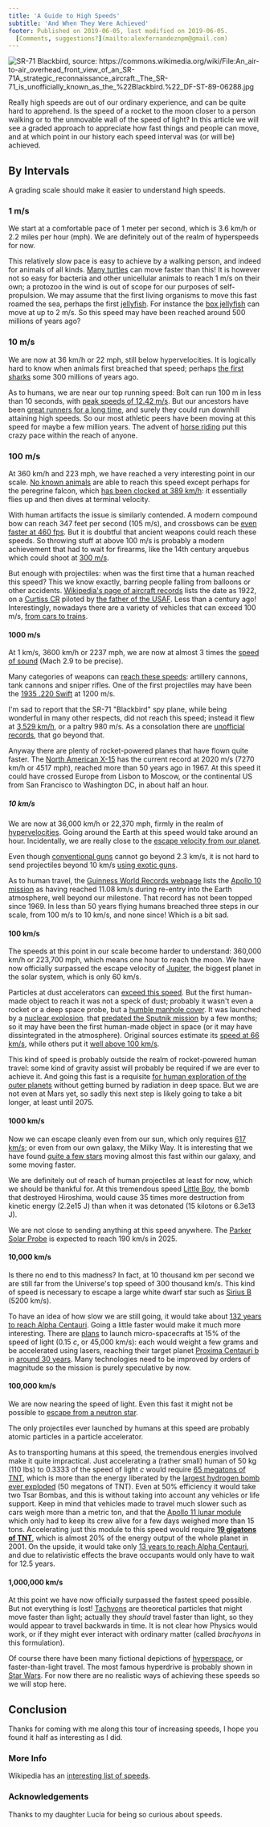 ```yaml
---
title: 'A Guide to High Speeds'
subtitle: 'And When They Were Achieved'
footer: Published on 2019-06-05, last modified on 2019-06-05.
  [Comments, suggestions?](mailto:alexfernandeznpm@gmail.com)
---
```


![](pics/high-speeds-sr71-blackbird.jpg "SR-71 Blackbird, source: https://commons.wikimedia.org/wiki/File:An_air-to-air_overhead_front_view_of_an_SR-71A_strategic_reconnaissance_aircraft._The_SR-71_is_unofficially_known_as_the_%22Blackbird.%22_DF-ST-89-06288.jpg")

Really high speeds are out of our ordinary experience,
and can be quite hard to apprehend.
Is the speed of a rocket to the moon closer to a person walking or to the unmovable wall of the speed of light?
In this article we will see a graded approach to appreciate how fast things and people can move,
and at which point in our history each speed interval was (or will be) achieved.

## By Intervals

A grading scale should make it easier to understand high speeds.

### 1 m/s

We start at a comfortable pace of 1 meter per second,
which is 3.6 km/h or 2.2 miles per hour (mph).
We are definitely out of the realm of hyperspeeds for now.

This relatively slow pace is easy to achieve by a walking person,
and indeed for animals of all kinds.
[Many turtles](https://hypertextbook.com/facts/1999/RachelShweky.shtml)
can move faster than this!
It is however not so easy for bacteria and other unicellular animals
to reach 1 m/s on their own;
a protozoo in the wind is out of scope for our purposes of self-propulsion.
We may assume that the first living organisms to move this fast roamed the sea,
perhaps the first [jellyfish](https://en.wikipedia.org/wiki/Jellyfish).
For instance the [box jellyfish](https://en.wikipedia.org/wiki/Box_jellyfish)
can move at up to 2 m/s.
So this speed may have been reached around 500 millions of years ago?

### 10 m/s

We are now at 36 km/h or 22 mph,
still below hypervelocities.
It is logically hard to know when animals first breached that speed;
perhaps [the first sharks](https://en.wikipedia.org/wiki/Cladoselache)
some 300 millions of years ago.

As to humans,
we are near our top running speed:
Bolt can run 100 m in less than 10 seconds,
with [peak speeds of 12.42 m/s](https://www.topendsports.com/resources/records/speed.htm).
But our ancestors have been [great runners for a long time](https://archive.unews.utah.edu/news_releases/how-running-made-us-human/),
and surely they could run downhill attaining high speeds.
So our most athletic peers have been moving at this speed for maybe a few million years.
The advent of [horse riding](https://sportsaspire.com/history-of-horseback-riding)
put this crazy pace within the reach of anyone.

### 100 m/s

At 360 km/h and 223 mph,
we have reached a very interesting point in our scale.
[No known animals](https://en.wikipedia.org/wiki/Fastest_animals) are able to reach this speed
except perhaps for the peregrine falcon,
which [has been clocked at 389 km/h](https://www.airspacemag.com/flight-today/falling-with-the-falcon-7491768/):
it essentially flies up and then dives at terminal velocity.

With human artifacts the issue is similarly contended.
A modern compound bow can reach 347 feet per second (105 m/s),
and crossbows can be [even faster at 460 fps](https://pickabow.com/fastest-crossbow/).
But it is doubtful that ancient weapons could reach these speeds.
So throwing stuff at above 100 m/s is probably a modern achievement
that had to wait for firearms,
like the 14th century arquebus which could shoot at
[300 m/s](http://www.rapidoyfacil.es/wiki/otras_reglas_para_ryf/equipo/armas_de_fuego_antiguas).

But enough with projectiles: when was the first time that a human reached this speed?
This we know exactly, barring people falling from balloons or other accidents.
[Wikipedia's page of aircraft records](https://en.wikipedia.org/wiki/Aircraft_records)
lists the date as 1922, on a [Curtiss CR](https://en.wikipedia.org/wiki/Curtiss_CR)
piloted by [the father of the USAF](https://en.wikipedia.org/wiki/Billy_Mitchell).
Less than a century ago!
Interestingly, nowadays there are a variety of vehicles that can exceed 100 m/s,
[from cars to trains](https://en.wikipedia.org/wiki/List_of_vehicle_speed_records).

#### 1000 m/s

At 1 km/s, 3600 km/h or 2237 mph,
we are now at almost 3 times the [speed of sound](https://en.wikipedia.org/wiki/Speed_of_sound)
(Mach 2.9 to be precise).

Many categories of weapons can
[reach these speeds](https://en.wikipedia.org/wiki/Muzzle_velocity#Categories_of_velocity):
artillery cannons, tank cannons and sniper rifles.
One of the first projectiles may have been
the [1935 .220 Swift](https://en.wikipedia.org/wiki/.220_Swift) at 1200 m/s.

I'm sad to report that the SR-71 "Blackbird" spy plane,
while being wonderful in many other respects,
did not reach this speed;
instead it flew at [3,529 km/h](https://records.fai.org/record/8865),
or a paltry 980 m/s.
As a consolation there are [unofficial records](https://en.wikipedia.org/wiki/Lockheed_SR-71_Blackbird#Records),
that go beyond that.

Anyway there are plenty of rocket-powered planes that have flown quite faster.
The [North American X-15](https://en.wikipedia.org/wiki/North_American_X-15)
has the current record at 2020 m/s (7270 km/h or 4517 mph),
reached more than 50 years ago in 1967.
At this speed it could have crossed Europe from Lisbon to Moscow,
or the continental US from San Francisco to Washington DC,
in about half an hour.

##### 10 km/s

We are now at 36,000 km/h or 22,370 mph, firmly in the realm of
[hypervelocities](https://en.wikipedia.org/wiki/Hypervelocity).
Going around the Earth at this speed would take around an hour.
Incidentally, we are really close to the
[escape velocity from our planet](https://en.wikipedia.org/wiki/Escape_velocity).

Even though [conventional guns](https://en.wikipedia.org/wiki/Muzzle_velocity#Projectile_velocity)
cannot go beyond 2.3 km/s,
it is not hard to send projectiles beyond 10 km/s
[using exotic guns](https://www.nytimes.com/1994/03/22/science/fastest-gun-on-earth-goals-go-beyond-planet.html).

As to human travel,
the [Guinness World Records webpage](https://www.guinnessworldrecords.com/products/books/superlatives/fastest) lists
the [Apollo 10 mission](https://en.wikipedia.org/wiki/Apollo_10)
as having reached 11.08 km/s during re-entry into the Earth atmosphere,
well beyond our milestone.
That record has not been topped since 1969.
In less than 50 years flying humans breached three steps in our scale,
from 100 m/s to 10 km/s, and none since!
Which is a bit sad.

#### 100 km/s

The speeds at this point in our scale become harder to understand:
360,000 km/h or 223,700 mph,
which means one hour to reach the moon.
We have now officially surpassed the escape velocity of
[Jupiter](https://en.wikipedia.org/wiki/Jupiter),
the biggest planet in the solar system,
which is only 60 km/s.

Particles at dust accelerators can [exceed this speed](https://www.hou.usra.edu/meetings/lpsc2016/pdf/1653.pdf).
But the first human-made object to reach it was not a speck of dust;
probably it wasn't even a rocket or a deep space probe, but a
[humble manhole cover](https://professionalparanoid.wordpress.com/the-fastest-man-made-object-ever-a-nuclear-powered-manhole-cover-true/).
It was launched by a [nuclear explosion](https://en.wikipedia.org/wiki/Operation_Plumbbob#Propulsion_of_steel_plate_cap).
that [predated the Sputnik mission](http://nuclearweaponarchive.org/Usa/Tests/Plumbob.html) by a few months;
so it may have been the first human-made object in space (or it may have dissintegrated in the atmosphere).
Original sources estimate its [speed at 66 km/s](http://nuclearweaponarchive.org/Usa/Tests/Brownlee.html),
while others put it [well above 100 km/s](https://www.businessinsider.com/fastest-object-robert-brownlee-2016-2?IR=T#brownlee-replicated-the-first-experiment-but-the-column-inpascal-bwas-deeper-at500-feet-deep-they-also-recorded-the-experiment-with-a-camera-that-shot1-frame-per-millisecondon-august-27-1957-the-manhole-cover-cap-flew-off-the-column-with-the-force-of-the-nuclear-explosionthe-iron-cover-was-only-partially-visible-in-one-frame-brownlee-said-10).

This kind of speed is probably outside the realm of rocket-powered human travel:
some kind of gravity assist will probably be required if we are ever to achieve it.
And going this fast is a requisite
[for human exploration of the outer planets](https://www.centauri-dreams.org/2010/06/03/manned-missions-to-the-outer-system/)
without getting burned by radiation in deep space.
But we are not even at Mars yet,
so sadly this next step is likely going to take a bit longer,
at least until 2075.

#### 1000 km/s

Now we can escape cleanly even from our sun,
which only requires [617 km/s](https://en.wikipedia.org/wiki/Escape_velocity#List_of_escape_velocities);
or even from our own galaxy, the Milky Way.
It is interesting that we have found
[quite a few stars](https://www.centauri-dreams.org/2014/01/10/stars-at-galactic-escape-velocity/)
moving almost this fast within our galaxy,
and some moving faster.

We are definitely out of reach of human projectiles at least for now,
which we should be thankful for.
At this tremendous speed [Little Boy](https://en.wikipedia.org/wiki/Little_Boy),
the bomb that destroyed Hiroshima,
would cause 35 times more destruction from kinetic energy (2.2e15 J)
than when it was detonated (15 kilotons or 6.3e13 J).

We are not close to sending anything at this speed anywhere.
The [Parker Solar Probe](https://en.wikipedia.org/wiki/Parker_Solar_Probe)
is expected to reach 190 km/s in 2025.

#### 10,000 km/s

Is there no end to this madness?
In fact, at 10 thousand km per second we are still far from the Universe's top speed of 300 thousand km/s.
This kind of speed is necessary to escape a large white dwarf star
such as [Sirius B](http://www.astronoo.com/en/articles/escape-velocity.html) (5200 km/s).

To have an idea of how slow we are still going,
it would take about [132 years to reach Alpha Centauri](https://www.wolframalpha.com/input/?i=time+to+travel+distance+to+Alpha+Centauri+at+10000+km%2Fs).
Going a little faster would make it much more interesting.
There are [plans](https://en.wikipedia.org/wiki/Breakthrough_Starshot)
to launch micro-spacecrafts at 15% of the speed of light (0.15 _c_, or 45,000 km/s):
each would weight a few grams and be accelerated using lasers,
reaching their target planet [Proxima Centauri b](https://en.wikipedia.org/wiki/Proxima_Centauri_b)
in [around 30 years](https://www.wolframalpha.com/input/?i=time+to+travel+4.2+light+years+at+45000+km%2Fs+in+years).
Many technologies need to be improved by orders of magnitude
so the mission is purely speculative by now.


#### 100,000 km/s

We are now nearing the speed of light.
Even this fast it might not be possible to
[escape from a neutron star](https://en.wikipedia.org/wiki/Neutron_star#Formation).

The only projectiles ever launched by humans at this speed
are probably atomic particles in a particle accelerator.

As to transporting humans at this speed,
the tremendous energies involved make it quite impractical.
Just accelerating a (rather small) human of 50 kg (110 lbs)
to 0.3333 of the speed of light _c_ would require
[65 megatons of TNT](https://www.wolframalpha.com/input/?i=relativistic+kinetic+energy+calculator&assumption=%7B%22FS%22%7D+-%3E+%7B%7B%22KineticEnergyRelativistic%22,+%22K%22%7D,+%7B%22KineticEnergyRelativistic%22,+%22m%22%7D,+%7B%22KineticEnergyRelativistic%22,+%22v%22%7D%7D&assumption=%7B%22F%22,+%22KineticEnergyRelativistic%22,+%22m%22%7D+-%3E%2250+kg%22&assumption=%7B%22F%22,+%22KineticEnergyRelativistic%22,+%22v%22%7D+-%3E%220.3333+c%22),
which is more than the energy liberated by the
[largest hydrogen bomb ever exploded](https://en.wikipedia.org/wiki/Tsar_Bomba)
(50 megatons of TNT).
Even at 50% efficiency it would take two Tsar Bombas,
and this is without taking into account any vehicles or life support.
Keep in mind that vehicles made to travel much slower such as cars
weigh more than a metric ton,
and that the [Apollo 11 lunar module](https://nssdc.gsfc.nasa.gov/nmc/spacecraft/display.action?id=1969-059C)
which only had to keep its crew alive for a few days weighed more than 15 tons.
Accelerating just this module to this speed would require
[**19 gigatons of TNT**](https://www.wolframalpha.com/input/?i=8.176%C3%9710%5E19+joules&lk=1&assumption=%22ClashPrefs%22+-%3E+%22%22),
which is almost 20% of the energy output of the whole planet in 2001.
On the upside, it would take only [13 years to reach Alpha Centauri](https://www.wolframalpha.com/input/?i=time+to+reach+alpha+centauri+at+100000+km%2Fs),
and due to relativistic effects the brave occupants would only have to wait for 12.5 years.

#### 1,000,000 km/s

At this point we have now officially surpassed the fastest speed possible.
But not everything is lost!
[Tachyons](https://en.wikipedia.org/wiki/Tachyon)
are theoretical particles that might move faster than light;
actually they _should_ travel faster than light,
so they would appear to travel backwards in time.
It is not clear how Physics would work,
or if they might ever interact with ordinary matter
(called _brachyons_ in this formulation).

Of course there have been many fictional depictions of
[hyperspace](https://en.wikipedia.org/wiki/Hyperspace),
or faster-than-light travel.
The most famous hyperdrive is probably shown in [Star Wars](https://starwars.fandom.com/wiki/Hyperspace).
For now there are no realistic ways of achieving these speeds so we will stop here.

## Conclusion

Thanks for coming with me along this tour of increasing speeds,
I hope you found it half as interesting as I did.

### More Info

Wikipedia has an
[interesting list of speeds](https://en.wikipedia.org/wiki/Orders_of_magnitude_(speed)).

### Acknowledgements

Thanks to my daughter Lucía for being so curious about speeds.

